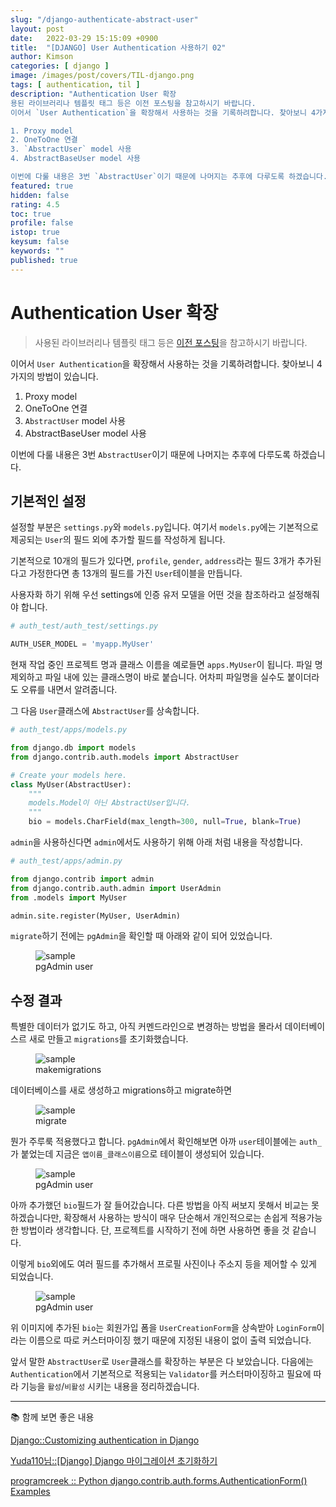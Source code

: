 ```yaml
---
slug: "/django-authenticate-abstract-user"
layout: post
date:   2022-03-29 15:15:09 +0900
title:  "[DJANGO] User Authentication 사용하기 02"
author: Kimson
categories: [ django ]
image: /images/post/covers/TIL-django.png
tags: [ authentication, til ]
description: "Authentication User 확장
용된 라이브러리나 템플릿 태그 등은 이전 포스팅을 참고하시기 바랍니다.
이어서 `User Authentication`을 확장해서 사용하는 것을 기록하려합니다. 찾아보니 4가지의 방법이 있습니다.

1. Proxy model
2. OneToOne 연결
3. `AbstractUser` model 사용
4. AbstractBaseUser model 사용

이번에 다룰 내용은 3번 `AbstractUser`이기 때문에 나머지는 추후에 다루도록 하겠습니다."
featured: true
hidden: false
rating: 4.5
toc: true
profile: false
istop: true
keysum: false
keywords: ""
published: true
---
```


# Authentication User 확장

> 사용된 라이브러리나 템플릿 태그 등은 [이전 포스팅](https://kkn1125.github.io/django-authenticate/)을 참고하시기 바랍니다.

이어서 `User Authentication`을 확장해서 사용하는 것을 기록하려합니다. 찾아보니 4가지의 방법이 있습니다.

1. Proxy model
2. OneToOne 연결
3. `AbstractUser` model 사용
4. AbstractBaseUser model 사용

이번에 다룰 내용은 3번 `AbstractUser`이기 때문에 나머지는 추후에 다루도록 하겠습니다.

## 기본적인 설정

설정할 부분은 `settings.py`와 `models.py`입니다. 여기서 `models.py`에는 기본적으로 제공되는 `User`의 필드 외에 추가할 필드를 작성하게 됩니다.

기본적으로 10개의 필드가 있다면, `profile`, `gender`, `address`라는 필드 3개가 추가된다고 가정한다면 총 13개의 필드를 가진 `User`테이블을 만듭니다.

사용자화 하기 위해 우선 settings에 인증 유저 모델을 어떤 것을 참조하라고 설정해줘야 합니다.

```python
# auth_test/auth_test/settings.py

AUTH_USER_MODEL = 'myapp.MyUser'
```

현재 작업 중인 프로젝트 명과 클래스 이름을 예로들면 `apps.MyUser`이 됩니다. 파일 명 제외하고 파일 내에 있는 클래스명이 바로 붙습니다. 어차피 파일명을 실수도 붙이더라도 오류를 내면서 알려줍니다.

그 다음 `User`클래스에 `AbstractUser`를 상속합니다.

```python
# auth_test/apps/models.py

from django.db import models
from django.contrib.auth.models import AbstractUser

# Create your models here.
class MyUser(AbstractUser):
    """
    models.Model이 아닌 AbstractUser입니다.
    """
    bio = models.CharField(max_length=300, null=True, blank=True)
```

`admin`을 사용하신다면 `admin`에서도 사용하기 위해 아래 처럼 내용을 작성합니다.

```python
# auth_test/apps/admin.py

from django.contrib import admin
from django.contrib.auth.admin import UserAdmin
from .models import MyUser

admin.site.register(MyUser, UserAdmin)
```

`migrate`하기 전에는 `pgAdmin`을 확인할 때 아래와 같이 되어 있었습니다.

<figure class="text-center">
<span class="w-inline-block">
   <img src="/images/post/django/authentication/auth08.png" alt="sample" title="sample">
   <figcaption>pgAdmin user</figcaption>
</span>
</figure>

## 수정 결과

특별한 데이터가 없기도 하고, 아직 커멘드라인으로 변경하는 방법을 몰라서 데이터베이스르 새로 만들고 `migrations`를 초기화했습니다.

<figure class="text-center">
<span class="w-inline-block">
   <img src="/images/post/django/authentication/auth09.png" alt="sample" title="sample">
   <figcaption>makemigrations</figcaption>
</span>
</figure>

데이터베이스를 새로 생성하고 migrations하고 migrate하면

<figure class="text-center">
<span class="w-inline-block">
   <img src="/images/post/django/authentication/auth10.png" alt="sample" title="sample">
   <figcaption>migrate</figcaption>
</span>
</figure>

뭔가 주루룩 적용했다고 합니다. `pgAdmin`에서 확인해보면 아까 `user`테이블에는 `auth_`가 붙었는데 지금은 `앱이름_클래스이름`으로 테이블이 생성되어 있습니다.

<figure class="text-center">
<span class="w-inline-block">
   <img src="/images/post/django/authentication/auth11.png" alt="sample" title="sample">
   <figcaption>pgAdmin user</figcaption>
</span>
</figure>

아까 추가했던 `bio`필드가 잘 들어갔습니다. 다른 방법을 아직 써보지 못해서 비교는 못하겠습니다만, 확장해서 사용하는 방식이 매우 단순해서 개인적으로는 손쉽게 적용가능한 방법이라 생각합니다. 단, 프로젝트를 시작하기 전에 하면 사용하면 좋을 것 같습니다.

이렇게 `bio`외에도 여러 필드를 추가해서 프로필 사진이나 주소지 등을 제어할 수 있게 되었습니다.

<figure class="text-center">
<span class="w-inline-block">
   <img src="/images/post/django/authentication/auth12.png" alt="sample" title="sample">
   <figcaption>pgAdmin user</figcaption>
</span>
</figure>

위 이미지에 추가된 `bio`는 회원가입 폼을 `UserCreationForm`을 상속받아 `LoginForm`이라는 이름으로 따로 커스터마이징 했기 때문에 지정된 내용이 없이 출력 되었습니다.

앞서 말한 `AbstractUser`로 `User`클래스를 확장하는 부분은 다 보았습니다. 다음에는 `Authentication`에서 기본적으로 적용되는 `Validator`를 커스터마이징하고 필요에 따라 기능을 `활성`/`비활성` 시키는 내용을 정리하겠습니다.

-----

📚 함께 보면 좋은 내용

[Django::Customizing authentication in Django](https://docs.djangoproject.com/en/dev/topics/auth/customizing/#auth-custom-user)

[Yuda110님::[Django] Django 마이그레이션 초기화하기](https://yuda.dev/216)

[programcreek :: Python django.contrib.auth.forms.AuthenticationForm() Examples](https://www.programcreek.com/python/example/64448/django.contrib.auth.forms.AuthenticationForm)